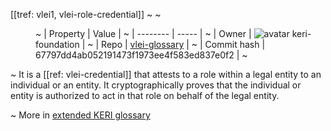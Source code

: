 [[tref: vlei1, vlei-role-credential]]
~ <!-- This is a copy of the saved remote text. Remove it if you like. It is automatically (re)generated -->
~ <dd>
~ | Property | Value |
~ | -------- | ----- |
~ | Owner | ![avatar](https://avatars.githubusercontent.com/u/176055535?v=4) keri-foundation |
~ | Repo | [vlei-glossary](https://github.com/keri-foundation/vlei-glossary) |
~ | Commit hash | 67797dd4ab052191473f1973ee4f583ed837e0f2 |
~ </dd>

~ It is a [[ref: vlei-credential]] that attests to a role within a legal entity to an individual or an entity. It cryptographically proves that the individual or entity is authorized to act in that role on behalf of the legal entity.

~ More in <a href="https://weboftrust.github.io/WOT-terms/docs/glossary/vlei-role-credential">extended KERI glossary</a>
